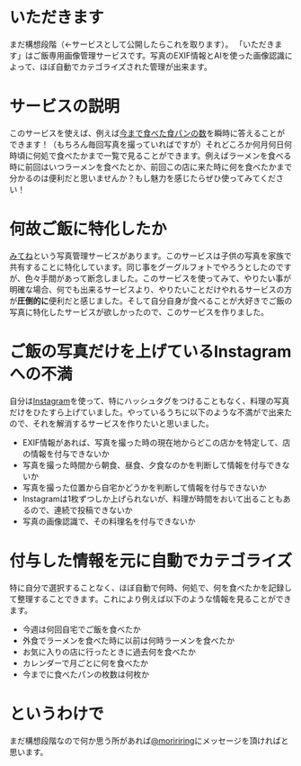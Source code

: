 # いただきます
まだ構想段階（←サービスとして公開したらこれを取ります）。
「いただきます」はご飯専用画像管理サービスです。写真のEXIF情報とAIを使った画像認識によって、ほぼ自動でカテゴライズされた管理が出来ます。

# サービスの説明
このサービスを使えば、例えば[今まで食べた食パンの数](https://togetter.com/li/1218306)を瞬時に答えることができます！（もちろん毎回写真を撮っていればですが）それどころか何月何日何時頃に何処で食べたかまで一覧で見ることができます。例えばラーメンを食べる時に前回はいつラーメンを食べたとか、前回この店に来た時に何を食べたかまで分かるのは便利だと思いませんか？もし魅力を感じたらぜひ使ってみてください！

# 何故ご飯に特化したか
[みてね](https://mitene.us/)という写真管理サービスがあります。このサービスは子供の写真を家族で共有することに特化しています。同じ事をグーグルフォトでやろうとしたのですが、色々手間があって断念しました。このサービスを使ってみて、やりたい事が明確な場合、何でも出来るサービスより、やりたいことだけやれるサービスの方が**圧倒的に**便利だと感じました。そして自分自身が食べることが大好きでご飯の写真に特化したサービスが欲しかったので、このサービスを作りました。

# ご飯の写真だけを上げているInstagramへの不満
自分は[Instagram](https://www.instagram.com/binnmti/)を使って、特にハッシュタグをつけることもなく、料理の写真だけをひたすら上げていました。やっているうちに以下のような不満がで出来たので、それを解消するサービスを作りたいと思いました。
- EXIF情報があれば、写真を撮った時の現在地からどこの店かを特定して、店の情報を付与できないか
- 写真を撮った時間から朝食、昼食、夕食なのかを判断して情報を付与できないか
- 写真を撮った位置から自宅かどうかを判断して情報を付与できないか
- Instagramは1枚ずつしか上げられないが、料理が時間をおいて出ることもあるので、連続で投稿できないか
- 写真の画像認識で、その料理名を付与できないか

# 付与した情報を元に自動でカテゴライズ
特に自分で選択することなく、ほぼ自動で何時、何処で、何を食べたかを記録して整理することできます。これにより例えば以下のような情報を見ることができます。
- 今週は何回自宅でご飯を食べたか
- 外食でラーメンを食べた時に以前は何時ラーメンを食べたか
- お気に入りの店に行ったときに過去何を食べたか
- カレンダーで月ごとに何を食べたか
- 今までに食べたパンの枚数は何枚か

# というわけで
まだ構想段階なので何か思う所があれば[@moririring](https://twitter.com/moririring)にメッセージを頂ければと思います。

